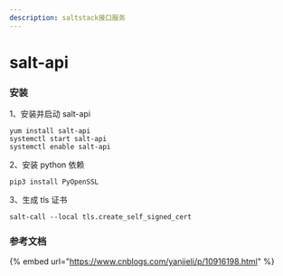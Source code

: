 ```yaml
---
description: saltstack接口服务
---
```


# salt-api

### 安装

1、安装并启动 salt-api

```text
yum install salt-api
systemctl start salt-api
systemctl enable salt-api
```

2、安装 python 依赖

```text
pip3 install PyOpenSSL
```

3、生成 tls 证书

```text
salt-call --local tls.create_self_signed_cert
```

### 参考文档

{% embed url="https://www.cnblogs.com/yanjieli/p/10916198.html" %}





